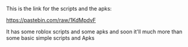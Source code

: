 This is the link for the scripts and the apks:

https://pastebin.com/raw/1KdMpdvF

It has some roblox scripts and some apks and soon it'll much more than some basic simple scripts and Apks
